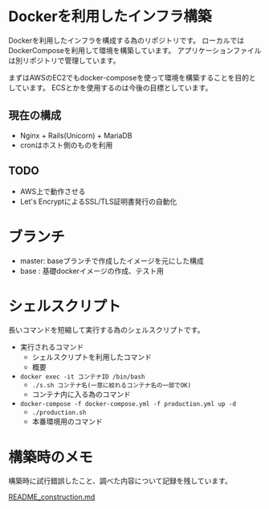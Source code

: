 # Dockerを利用したインフラ構築

Dockerを利用したインフラを構成する為のリポジトリです。
ローカルではDockerComposeを利用して環境を構築しています。
アプリケーションファイルは別リポジトリで管理しています。

まずはAWSのEC2でもdocker-composeを使って環境を構築することを目的としています。
ECSとかを使用するのは今後の目標としています。

## 現在の構成

* Nginx + Rails(Unicorn) + MariaDB
* cronはホスト側のものを利用

## TODO

* AWS上で動作させる
* Let's EncryptによるSSL/TLS証明書発行の自動化

# ブランチ

* master: baseブランチで作成したイメージを元にした構成
* base  : 基礎dockerイメージの作成、テスト用

# シェルスクリプト

長いコマンドを短縮して実行する為のシェルスクリプトです。

* 実行されるコマンド
  * シェルスクリプトを利用したコマンド
  * 概要
* `docker exec -it コンテナID /bin/bash`
  * `./s.sh コンテナ名(一意に絞れるコンテナ名の一部でOK)`
  * コンテナ内に入る為のコマンド
* `docker-compose -f docker-compose.yml -f production.yml up -d`
  * `./production.sh`
  * 本番環境用のコマンド
# 構築時のメモ

構築時に試行錯誤したこと、調べた内容について記録を残しています。

[README_construction.md](https://github.com/tc-miyatani/my_docker/blob/master/README_construction.md)

